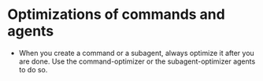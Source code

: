 # Optimizations of commands and agents

- When you create a command or a subagent, always optimize it after you are done. Use the command-optimizer or the subagent-optimizer agents to do so.
